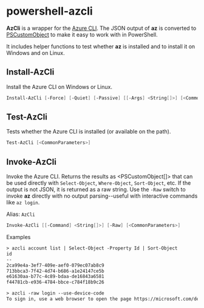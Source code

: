# powershell-azcli

**AzCli** is a wrapper for the [Azure CLI](https://docs.microsoft.com/en-us/cli/azure/). The JSON output of **az** is converted to [PSCustomObject](https://docs.microsoft.com/en-us/powershell/scripting/learn/deep-dives/everything-about-pscustomobject) to make it easy to work with in PowerShell.

It includes helper functions to test whether **az** is installed and to install it on Windows and on Linux.

## Install-AzCli

Install the Azure CLI on Windows or Linux.

```ps1
Install-AzCli [-Force] [-Quiet] [-Passive] [[-Args] <String[]>] [<CommonParameters>]
```

## Test-AzCli

Tests whether the Azure CLI is installed (or available on the path).

```ps1
Test-AzCli [<CommonParameters>]
```

## Invoke-AzCli

Invoke the Azure CLI. Returns the results as <PSCustomObject[]> that can be used directly with `Select-Object`, `Where-Object`, `Sort-Object`, etc. If the output is not JSON, it is returned as a raw string. Use the `-Raw` switch to invoke **az** directly with no output parsing--useful with interactive commands like `az login`.

Alias: `AzCli`

```ps1
Invoke-AzCli [[-Command] <String[]>] [-Raw] [<CommonParameters>]
```


Examples

```txt
> azcli account list | Select-Object -Property Id | Sort-Object
id
--
2ca99e4a-3ef7-409e-aef0-079ec07ab8c9
713bbca3-7f42-4d74-b686-a1e24147ce5b
e61630aa-b77c-4c89-bdaa-de16843a6581
f44781cb-e936-4784-bbce-c784f18b9c26
```

```txt
> azcli -raw login --use-device-code
To sign in, use a web browser to open the page https://microsoft.com/devicelogin and enter the code FDG8BUXAN to authenticate.
```
